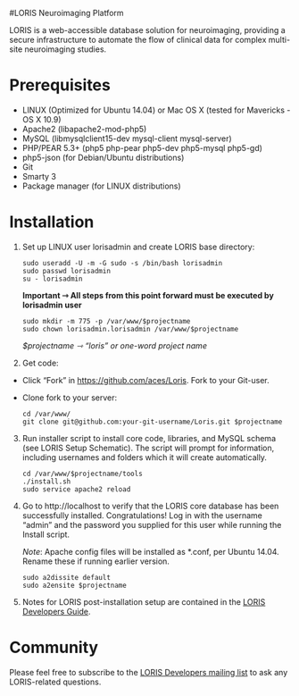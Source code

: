 #LORIS Neuroimaging Platform

LORIS is a web-accessible database solution for neuroimaging, providing a secure infrastructure to automate the flow of clinical data for complex multi-site neuroimaging studies.

# Prerequisites

 * LINUX (Optimized for Ubuntu 14.04) or Mac OS X (tested for Mavericks - OS X 10.9)
 * Apache2 (libapache2-mod-php5)
 * MySQL (libmysqlclient15-dev mysql-client mysql-server)
 * PHP/PEAR 5.3+ (php5 php-pear php5-dev php5-mysql php5-gd)
 * php5-json (for Debian/Ubuntu distributions) 
 * Git
 * Smarty 3
 * Package manager (for LINUX distributions)

# Installation 

1. Set up LINUX user lorisadmin and create LORIS base directory:

    ```
    sudo useradd -U -m -G sudo -s /bin/bash lorisadmin
    sudo passwd lorisadmin
    su - lorisadmin
    ```

    <b>Important ⇾ All steps from this point forward must be executed by lorisadmin user</b>

    ```
    sudo mkdir -m 775 -p /var/www/$projectname
    sudo chown lorisadmin.lorisadmin /var/www/$projectname
    ```
    
    <i>$projectname ⇾ “loris” or one-word project name</i>

2. Get code: 
 * Click “Fork” in https://github.com/aces/Loris. Fork to your Git-user. 
 * Clone fork to your server: 

    ```
    cd /var/www/
    git clone git@github.com:your-git-username/Loris.git $projectname 
    ```

3. Run installer script to install core code, libraries, and MySQL schema (see LORIS Setup Schematic). The script will prompt for information, including usernames and folders which it will create automatically.

    ``` 
    cd /var/www/$projectname/tools
    ./install.sh 
    sudo service apache2 reload 
    ```

4. Go to http://localhost to verify that the LORIS core database has been successfully installed. Congratulations!
Log in with the username “admin” and the password you supplied for this user while running the Install script. 

    _Note_: Apache config files will be installed as *.conf, per Ubuntu 14.04. Rename these if running earlier version.

    ```
    sudo a2dissite default
    sudo a2ensite $projectname
    ```

5. Notes for LORIS post-installation setup are contained in the [LORIS Developers Guide](https://docs.google.com/document/d/129T2SfqzKTTOkoXRykzCLe5Vy70A9Dzjw1O3vqgwsPQ).

# Community
Please feel free to subscribe to the [LORIS Developers mailing list](http://www.bic.mni.mcgill.ca/mailman/listinfo/loris-dev) to ask any LORIS-related questions.
